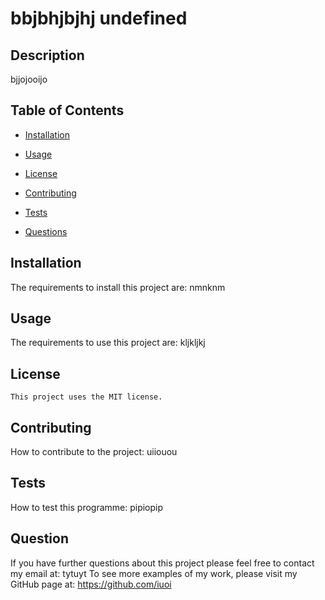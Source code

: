 # bbjbhjbjhj  undefined

  ## Description
  bjjojooijo

  ## Table of Contents

  * [Installation](#installation)

  * [Usage](#usage)

  * [License](#license)

  * [Contributing](#contributing)

  * [Tests](#tests)

  * [Questions](#questions)

  ## Installation

  The requirements to install this project are: nmnknm

  ## Usage

  The requirements to use this project are: kljkljkj

  ## License
    
    This project uses the MIT license.

  ## Contributing

  How to contribute to the project: uiiouou

  ## Tests

  How to test this programme: pipiopip

  ## Question

  If you have further questions about this project please feel free to contact my email at: tytuyt 
  To see more examples of my work, please visit my GitHub page at: https://github.com/iuoi 
